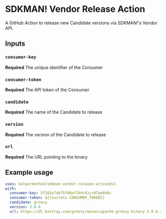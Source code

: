 # SDKMAN! Vendor Release Action

A GitHub Action to release new Candidate versions via SDKMAN!'s Vendor API.

## Inputs

### `consumer-key`

**Required** The unique identifier of the Consumer

### `consumer-token`

**Required** The API token of the Consumer

### `candidate` 

**Required** The name of the Candidate to release

### `version`

**Required** The version of the Candidate to release

### `url`

**Required** The URL pointing to the binary

## Example usage

```yml
uses: helpermethod/sdkman-vendor-release-action@v1
with:
  consumer-key: 5f202e7ab75f00af194c61cc07ae6b0c
  consumer-token: ${{secrets.CONSUMER_TOKEN}}
  candidate: groovy
  version: 3.0.6
  url: https://dl.bintray.com/groovy/maven/apache-groovy-binary-3.0.6.zip
```

